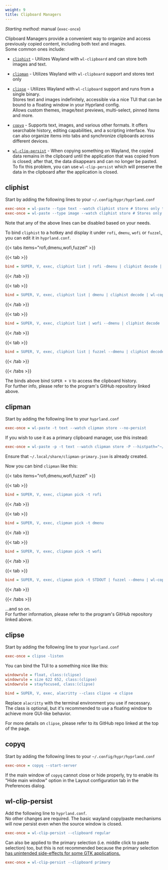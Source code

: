 ```yaml
---
weight: 9
title: Clipboard Managers
---
```


_Starting method:_ manual (`exec-once`)

Clipboard Managers provide a convenient way to organize and access previously
copied content, including both text and images.  
Some common ones include:

- [`cliphist`](https://github.com/sentriz/cliphist) - Utilizes Wayland with `wl-clipboard` and can store both images and
text.

- [`clipman`](https://github.com/chmouel/clipman) - Utilizes Wayland with `wl-clipboard` support and stores text only

- [`clipse`](https://github.com/savedra1/clipse) - Utilizes Wayland with `wl-clipboard` support and runs from a single
binary.  
Stores text and images indefinitely, accessible via a nice TUI that can be bound to a floating window in your Hyprland config.  
Allows custom themes, image/text previews, multi-select, pinned items and more.

- [`copyq`](https://github.com/hluk/CopyQ) - Supports text, images, and various other formats. It offers searchable history, editing capabilities, and a scripting interface. You can also organize items into tabs and synchronize clipboards across different devices.

- [`wl-clip-persist`](https://github.com/Linus789/wl-clip-persist) - When copying something on Wayland, the copied data remains in the clipboard until the application that was copied from is closed; after that, the data disappears and can no longer be pasted.  
To fix this problem, you can use `wl-clip-persist` which will preserve the data in the clipboard after the application is closed.

## cliphist

Start by adding the following lines to your `~/.config/hypr/hyprland.conf`

```ini
exec-once = wl-paste --type text --watch cliphist store # Stores only text data
exec-once = wl-paste --type image --watch cliphist store # Stores only image data
```

Note that any of the above lines can be disabled based on your needs.

To bind `cliphist` to a hotkey and display it under `rofi`, `dmenu`, `wofi` or `fuzzel`,
you can edit it in `hyprland.conf`.

{{< tabs items="rofi,dmenu,wofi,fuzzel" >}}

{{< tab >}}
```ini
bind = SUPER, V, exec, cliphist list | rofi -dmenu | cliphist decode | wl-copy
```
{{< /tab >}}

{{< tab >}}
```ini
bind = SUPER, V, exec, cliphist list | dmenu | cliphist decode | wl-copy
```
{{< /tab >}}

{{< tab >}}
```ini
bind = SUPER, V, exec, cliphist list | wofi --dmenu | cliphist decode | wl-copy
```
{{< /tab >}}

{{< tab >}}
```ini
bind = SUPER, V, exec, cliphist list | fuzzel --dmenu | cliphist decode | wl-copy
```
{{< /tab >}}

{{< /tabs >}}

The binds above bind `SUPER + V` to access the clipboard history.  
For further info, please refer to the program's GitHub repository linked above.

## clipman

Start by adding the following line to your `hyprland.conf`

```ini
exec-once = wl-paste -t text --watch clipman store --no-persist
```

If you wish to use it as a primary clipboard manager, use this instead:

```ini
exec-once = wl-paste -p -t text --watch clipman store -P --histpath="~/.local/share/clipman-primary.json"
```

Ensure that `~/.local/share/clipman-primary.json` is already created.

Now you can bind `clipman` like this:

{{< tabs items="rofi,dmenu,wofi,fuzzel" >}}

{{< tab >}}
```ini
bind = SUPER, V, exec, clipman pick -t rofi
```
{{< /tab >}}

{{< tab >}}
```ini
bind = SUPER, V, exec, clipman pick -t dmenu
```
{{< /tab >}}

{{< tab >}}
```ini
bind = SUPER, V, exec, clipman pick -t wofi
```
{{< /tab >}}

{{< tab >}}
```ini
bind = SUPER, V, exec, clipman pick -t STDOUT | fuzzel --dmenu | wl-copy
```
{{< /tab >}}

{{< /tabs >}}

...and so on.  
For further information, please refer to the program's GitHub repository linked above.

## clipse

Start by adding the following line to your `hyprland.conf`

```ini
exec-once = clipse -listen
```

You can bind the TUI to a something nice like this:

```ini
windowrule = float, class:(clipse)
windowrule = size 622 652, class:(clipse)
windowrule = stayfocused, class:(clipse)

bind = SUPER, V, exec, alacritty --class clipse -e clipse
```

Replace `alacritty` with the terminal environment you use if necessary.  
The class is optional, but it's recommended to use a floating window to achieve more
GUI-like behavior.

For more details on `clipse`, please refer to its GitHub repo linked at the top
of the page.

## copyq

Start by adding the following lines to your `~/.config/hypr/hyprland.conf`

```ini
exec-once = copyq --start-server
```

If the main window of `copyq` cannot close or hide properly, try to enable its
"Hide main window" option in the Layout configuration tab in the Preferences
dialog.

## wl-clip-persist

Add the following line to `hyprland.conf`.  
No other changes are required. The basic wayland copy/paste mechanisms will now persist even when the source window is closed.

```ini
exec-once = wl-clip-persist --clipboard regular
```

Can also be applied to the primary selection (i.e. middle click to paste selection) too, but this is not recommended because the primary selection [has unintended side-effects for some GTK applications.](https://github.com/Linus789/wl-clip-persist#primary-selection-mode-breaks-the-selection-system-3)

```ini
exec-once = wl-clip-persist --clipboard primary
```